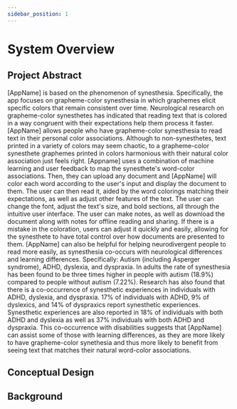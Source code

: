 ```yaml
---
sidebar_position: 1
---
```


# System Overview

## Project Abstract
 
  [AppName] is based on the phenomenon of synesthesia. Specifically, the app focuses on grapheme-color synesthesia in which graphemes elicit specific colors that remain consistent over time. Neurological research on grapheme-color synesthetes has indicated that reading text that is colored in a way congruent with their expectations help them process it faster. [AppName] allows people who have grapheme-color synesthesia to read text in their personal color associations. Although to non-synesthetes, text printed in a variety of colors may seem chaotic, to a grapheme-color synesthete graphemes printed in colors harmonious with their natural color association just feels right.
  [Appname] uses a combination of machine learning and user feedback to map the synesthete's word-color associations. Then, they can upload any document and [AppName] will color each word according to the user's input and display the document to them. The user can then read it, aided by the word colorings matching their expectations, as well as adjust other features of the text. The user can change the font, adjust the text's size, and bold sections, all through the intuitive user interface. The user can make notes, as well as download the document along with notes for offline reading and sharing. If there is a mistake in the coloration, users can adjust it quickly and easily, allowing for the synesthete to have total control over how documents are presented to them. 
  [AppName] can also be helpful for helping neurodivergent people to read more easily, as synesthesia co-occurs with neurological differences and learning differences. Specifically: Autism (including Asperger syndrome), ADHD, dyslexia, and dyspraxia. In adults the rate of synesthesia has been found to be three times higher in people with autism (18.9%) compared to people without autism (7.22%). Research has also found that there is a co-occurrence of synesthetic experiences in individuals with ADHD, dyslexia, and dyspraxia. 17% of individuals with ADHD, 9% of dyslexics, and 14% of dyspraxics report synesthetic experiences. Synesthetic experiences are also reported in 18% of individuals with both ADHD and dyslexia as well as 37% individuals with both ADHD and dyspraxia. This co-occurrence with disabilities suggests that [AppName] can assist some of those with learning differences, as they are more likely to have grapheme-color synethesia and thus more likely to benefit from seeing text that matches their natural word-color associations. 

## Conceptual Design

## Background
